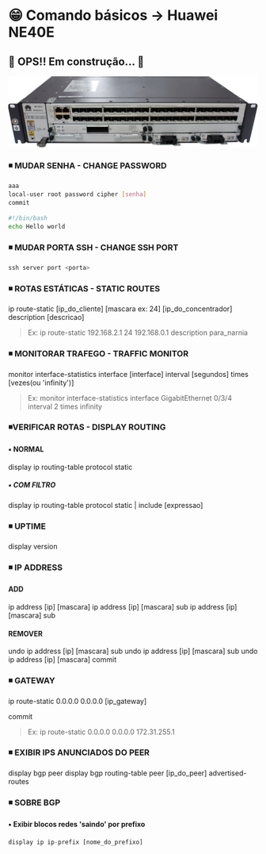 <!-- <h1 align="center">😁 Comando básicos -> Huawei NE40E</h1> -->

<!-- <h4 align="center">
🚧 OPS!! Em construção... 🚧
</h4> -->

# 😁 Comando básicos -> Huawei NE40E

## 🚧 OPS!! Em construção... 🚧

<!-- <h1 align="center">
<img alt="ne40e" title="ne40e" src="./img/ne40e.png" />
</h1> -->

![ne40e](./img/ne40e.png)

### ◾ MUDAR SENHA - CHANGE PASSWORD

```bash
aaa
local-user root password cipher [senha]
commit

```

```bash
#!/bin/bash
echo Hello world
```

### ◾ MUDAR PORTA SSH - CHANGE SSH PORT

```py
ssh server port <porta>

```

### ◾ ROTAS ESTÁTICAS - STATIC ROUTES

ip route-static [ip_do_cliente] [mascara ex: 24] [ip_do_concentrador] description [descricao]
>Ex: ip route-static 192.168.2.1 24 192.168.0.1 description para_narnia

### ◾ MONITORAR TRAFEGO - TRAFFIC MONITOR

monitor interface-statistics interface [interface] interval [segundos] times [vezes(ou 'infinity')]
>Ex: monitor interface-statistics interface GigabitEthernet 0/3/4 interval 2 times infinity

### ◾VERIFICAR ROTAS - DISPLAY ROUTING

#### ▪️ NORMAL

display ip routing-table protocol static

##### ▪️ COM FILTRO

display ip routing-table protocol static | include [expressao]

### ◾ UPTIME

display version

### ◾ IP ADDRESS

#### ADD

ip address [ip] [mascara]
ip address [ip] [mascara] sub
ip address [ip] [mascara] sub

#### REMOVER

undo ip address [ip] [mascara] sub
undo ip address [ip] [mascara] sub
undo ip address [ip] [mascara]
commit

### ◾ GATEWAY

ip route-static 0.0.0.0 0.0.0.0 [ip_gateway]

commit
>Ex: ip route-static 0.0.0.0 0.0.0.0 172.31.255.1

### ◾ EXIBIR IPS ANUNCIADOS DO PEER

display bgp peer
display bgp routing-table peer [ip_do_peer] advertised-routes

### ◾ SOBRE BGP

#### ▪️ Exibir blocos redes 'saindo' por prefixo

```py
display ip ip-prefix [nome_do_prefixo]

```
